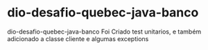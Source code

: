 # dio-desafio-quebec-java-banco
dio-desafio-quebec-java-banco
Foi Criado test unitarios, e também adicionado a classe cliente e algumas exceptions
